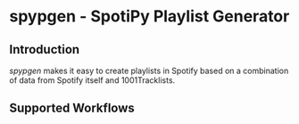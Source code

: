 # spypgen - SpotiPy Playlist Generator

## Introduction

_spypgen_ makes it easy to create playlists in Spotify based on a combination of data from Spotify itself and 1001Tracklists. 

## Supported Workflows
